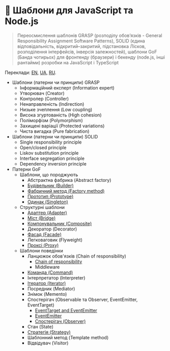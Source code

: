 # 🧩 Шаблони для JavaScript та Node.js

> Переосмислення шаблонів GRASP (розподілу обов’язків - General Responsibility Assignment Software Patterns), SOLID (єдина відповідальність, відкритий–закритий, підстановка Лісков, розподілення інтерфейсів, інверсія залежностей), шаблони GoF (Банда чотирьох) для фронтенду (браузери) і бекенду (node.js, інші рантайми) розробки на JavaScript і TypeScript

Переклади:
[EN](https://github.com/tshemsedinov/Patterns-JavaScript/tree/en),
[UA](https://github.com/tshemsedinov/Patterns-JavaScript/tree/ua),
[RU](https://github.com/tshemsedinov/Patterns-JavaScript/tree/ru).

- Шаблони (патерни чи принципи) GRASP
  - Інформаційний експерт (Information expert)
  - Утворювач (Creator)
  - Контролер (Controller)
  - Ненаправленість (Indirection)
  - Низьке зчеплення (Low coupling)
  - Висока згуртованість (High cohesion)
  - Поліморфізм (Polymorphism)
  - Захищені варіації (Protected variations)
  - Чиста вигадка (Pure fabrication)
- Шаблони (патерни чи принципи) SOLID
  - Single responsibility principle
  - Open/closed principle
  - Liskov substitution principle
  - Interface segregation principle
  - Dependency inversion principle
- Патерни GoF
  - Шаблони, що породжують
    - Абстрактна фабрика (Abstract factory)
    - [Будівельник (Builder)](https://github.com/HowProgrammingWorks/Builder)
    - [Фабричний метод (Factory method)](https://github.com/HowProgrammingWorks/Factory)
    - [Прототип (Prototype)](https://github.com/HowProgrammingWorks/Prototype)
    - [Одинак (Singleton)](https://github.com/HowProgrammingWorks/Singleton)
  - Структурні шаблони
    - [Адаптер (Adapter)](https://github.com/HowProgrammingWorks/Adapter)
    - [Міст (Bridge)](https://github.com/HowProgrammingWorks/Bridge)
    - [Компонувальник (Composite)](https://github.com/HowProgrammingWorks/Composite)
    - Декоратор (Decorator)
    - [Фасад (Facade)](https://github.com/HowProgrammingWorks/Facade)
    - Легковаговик (Flyweight)
    - [Проксі (Proxy)](https://github.com/HowProgrammingWorks/Proxy)
  - Шаблони поведінки
    - Ланцюжок обов'язків (Chain of responsibility)
      - [Chain of responsibility](https://github.com/HowProgrammingWorks/ChainOfResponsibility)
      - Middleware
    - [Команда (Command)](https://github.com/HowProgrammingWorks/Command)
    - Інтерпретатор (Interpreter)
    - [Ітератор (Iterator)](https://github.com/HowProgrammingWorks/Iterator)
    - Посредник (Mediator)
    - Знімок (Memento)
    - Спостерігач (Observable та Observer, EventEmitter, EventTarget)
      - [EventTarget and EventEmitter](https://github.com/HowProgrammingWorks/Events)
      - [EventEmitter](https://github.com/HowProgrammingWorks/EventEmitter)
      - [Спостерігач (Observer)](https://github.com/HowProgrammingWorks/Observer)
    - Стан (State)
    - [Стратегія (Strategy)](https://github.com/HowProgrammingWorks/Strategy)
    - Шаблонний метод (Template method)
    - Відвідувач (Visitor)
